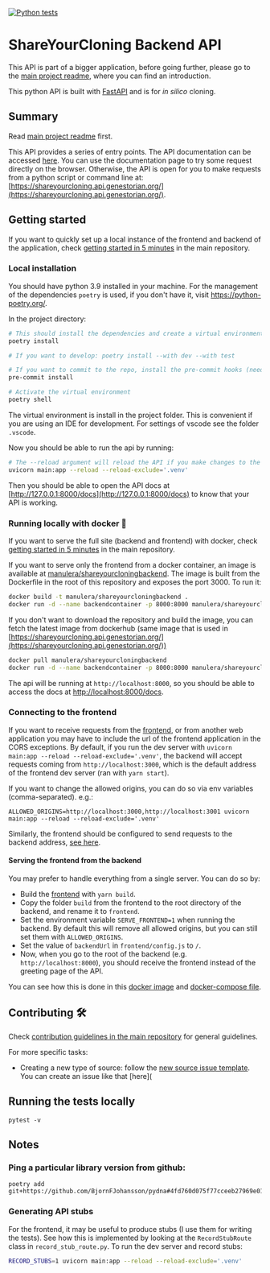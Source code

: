 [![Python tests](https://github.com/manulera/ShareYourCloning_backend/actions/workflows/ci.yml/badge.svg)](https://github.com/manulera/ShareYourCloning_backend/actions/workflows/ci.yml)
# ShareYourCloning Backend API

This API is part of a bigger application, before going further, please go to the [main project readme](https://github.com/manulera/ShareYourCloning), where you can find an introduction.

This python API is built with [FastAPI](https://fastapi.tiangolo.com/) and is for *in silico* cloning.

## Summary

Read [main project readme](https://github.com/manulera/ShareYourCloning) first.

This API provides a series of entry points. The API documentation can be accessed [here](https://shareyourcloning.api.genestorian.org/docs). You can use the documentation page to try some request directly on the browser. Otherwise, the API is open for you to make requests from a python script or command line at: [https://shareyourcloning.api.genestorian.org/](https://shareyourcloning.api.genestorian.org/).

## Getting started

If you want to quickly set up a local instance of the frontend and backend of the application, check [getting started in 5 minutes](https://github.com/manulera/ShareYourCloning#timer_clock-getting-started-in-5-minutes) in the main repository.

### Local installation

You should have python 3.9 installed in your machine. For the management of the dependencies `poetry` is used, if you don't have it, visit https://python-poetry.org/.

In the project directory:

```bash
# This should install the dependencies and create a virtual environment
poetry install

# If you want to develop: poetry install --with dev --with test

# If you want to commit to the repo, install the pre-commit hooks (needs poetry install --with dev)
pre-commit install

# Activate the virtual environment
poetry shell

```

The virtual environment is install in the project folder. This is convenient if you are using an IDE for development. For settings of vscode see the folder `.vscode`.

Now you should be able to run the api by running:

```bash
# The --reload argument will reload the API if you make changes to the code
uvicorn main:app --reload --reload-exclude='.venv'
```

Then you should be able to open the API docs at [http://127.0.0.1:8000/docs](http://127.0.0.1:8000/docs) to know that your API is working.

### Running locally with docker :whale:

If you want to serve the full site (backend and frontend) with docker, check [getting started in 5 minutes](https://github.com/manulera/ShareYourCloning#timer_clock-getting-started-in-5-minutes) in the main repository.

If you want to serve only the frontend from a docker container, an image is available at [manulera/shareyourcloningbackend](https://hub.docker.com/r/manulera/shareyourcloningbackend). The image is built from the Dockerfile in the root of this repository and exposes the port 3000. To run it:

```bash
docker build -t manulera/shareyourcloningbackend .
docker run -d --name backendcontainer -p 8000:8000 manulera/shareyourcloningbackend

```

If you don't want to download the repository and build the image, you can fetch the latest image from dockerhub (same image that is used in [https://shareyourcloning.api.genestorian.org/](https://shareyourcloning.api.genestorian.org/))

```bash
docker pull manulera/shareyourcloningbackend
docker run -d --name backendcontainer -p 8000:8000 manulera/shareyourcloningbackend
```

The api will be running at `http://localhost:8000`, so you should be able to access the docs at [http://localhost:8000/docs](http://localhost:8000/docs).

### Connecting to the frontend

If you want to receive requests from the [frontend](https://github.com/manulera/ShareYourCloning_frontend), or from another web application you may have to include the url of the frontend application in the CORS exceptions. By default, if you run the dev server with `uvicorn main:app --reload --reload-exclude='.venv'`, the backend will accept requests coming from `http://localhost:3000`, which is the default address of the frontend dev server (ran with `yarn start`).

If you want to change the allowed origins, you can do so via env variables (comma-separated). e.g.:

```
ALLOWED_ORIGINS=http://localhost:3000,http://localhost:3001 uvicorn main:app --reload --reload-exclude='.venv'
```

Similarly, the frontend should be configured to send requests to the backend address, [see here](https://github.com/manulera/ShareYourCloning_frontend#connecting-to-the-backend).

#### Serving the frontend from the backend

You may prefer to handle everything from a single server. You can do so by:
* Build the [frontend](https://github.com/manulera/ShareYourCloning_frontend) with `yarn build`.
* Copy the folder `build` from the frontend to the root directory of the backend, and rename it to `frontend`.
* Set the environment variable `SERVE_FRONTEND=1` when running the backend. By default this will remove all allowed origins, but you can still set them with `ALLOWED_ORIGINS`.
* Set the value of `backendUrl` in `frontend/config.js` to `/`.
* Now, when you go to the root of the backend (e.g. `http://localhost:8000`), you should receive the frontend instead of the greeting page of the API.

You can see how this is done in this [docker image](https://github.com/manulera/ShareYourCloning/blob/master/Dockerfile) and [docker-compose file](https://github.com/manulera/ShareYourCloning/blob/master/docker-compose.yml).

## Contributing :hammer_and_wrench:

Check [contribution guidelines in the main repository](https://github.com/manulera/ShareYourCloning/blob/master/CONTRIBUTING.md) for general guidelines.

For more specific tasks:
* Creating a new type of source: follow the [new source issue template](.github/ISSUE_TEMPLATE/new-source.md). You can create an issue like that [here](

## Running the tests locally

```
pytest -v
```

## Notes

### Ping a particular library version from github:

```
poetry add git+https://github.com/BjornFJohansson/pydna#4fd760d075f77cceeb27969e017e04b42f6d0aa3
```

### Generating API stubs

For the frontend, it may be useful to produce stubs (I use them for writing the tests). See how this is implemented
by looking at the `RecordStubRoute` class in `record_stub_route.py`. To run the dev server and record stubs:

```bash
RECORD_STUBS=1 uvicorn main:app --reload --reload-exclude='.venv'
```
